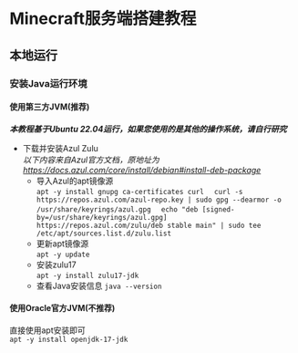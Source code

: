 # Minecraft服务端搭建教程
## 本地运行  
### 安装Java运行环境  
#### 使用第三方JVM(推荐)  
***本教程基于Ubuntu 22.04运行，如果您使用的是其他的操作系统，请自行研究***
- 下载并安装Azul Zulu  
*以下内容来自Azul官方文档，原地址为<https://docs.azul.com/core/install/debian#install-deb-package>*
  - 导入Azul的apt镜像源  
`
apt -y install gnupg ca-certificates curl  
`
`
curl -s https://repos.azul.com/azul-repo.key | sudo gpg --dearmor -o /usr/share/keyrings/azul.gpg  
`
`
echo "deb [signed-by=/usr/share/keyrings/azul.gpg] https://repos.azul.com/zulu/deb stable main" | sudo tee /etc/apt/sources.list.d/zulu.list  
`  
  - 更新apt镜像源  
`
apt -y update  
`  
  - 安装zulu17  
`
apt -y install zulu17-jdk   
`  
  - 查看Java安装信息
`
java --version
`


#### 使用Oracle官方JVM(不推荐)  
直接使用apt安装即可  
`
apt -y install openjdk-17-jdk  
`
